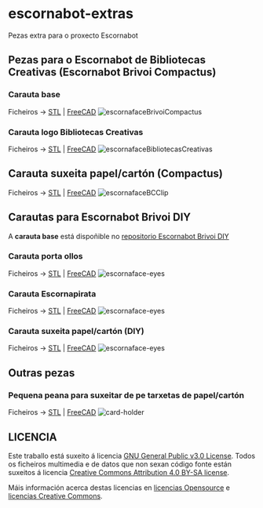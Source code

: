 # escornabot-extras
Pezas extra para o proxecto Escornabot

## Pezas para o Escornabot de Bibliotecas Creativas (Escornabot Brivoi Compactus)

  ### Carauta base
  Ficheiros &rarr; [STL](BibliotecasCreativas/escornafaceBrivoiCompactus.stl) | 
  [FreeCAD](BibliotecasCreativas/escornafaceBrivoiCompactus.FCStd)
  ![escornafaceBrivoiCompactus](BibliotecasCreativas/escornafaceBrivoiCompactus.png)

  ### Carauta logo Bibliotecas Creativas
  Ficheiros &rarr; [STL](BibliotecasCreativas/escornafaceBibliotecasCreativas.stl) | 
  [FreeCAD](BibliotecasCreativas/escornafaceBibliotecasCreativas.FCStd)
  ![escornafaceBibliotecasCreativas](BibliotecasCreativas/escornafaceBibliotecasCreativas.png)

  ## Carauta suxeita papel/cartón (Compactus)
  Ficheiros &rarr; [STL](BibliotecasCreativas/escornafaceBCClip.stl) | 
  [FreeCAD](BibliotecasCreativas/escornafaceBCClip.FCStd)
  ![escornafaceBCClip](BibliotecasCreativas/escornafaceBCClip.png)


## Carautas para Escornabot Brivoi DIY
  A **carauta base** está dispoñible no [repositorio Escornabot Brivoi DIY](https://github.com/mgesteiro/escornabot-Brivoi-DIY/tree/master/3D#escornaface)

  ### Carauta porta ollos
  Ficheiros &rarr; [STL](carautas/escornaface-eyes.stl) | 
  [FreeCAD](carautas/escornaface-eyes.FCStd)
  ![escornaface-eyes](carautas/escornaface-eyes.png)

  ### Carauta Escornapirata
  Ficheiros &rarr; [STL](carautas/escornaface-pirate.stl) | 
  [FreeCAD](carautas/escornaface-pirate.FCStd)
  ![escornaface-eyes](carautas/escornaface-pirate.png)

  ### Carauta suxeita papel/cartón (DIY)
  Ficheiros &rarr; [STL](carautas/escornaface-clips.stl) | 
  [FreeCAD](carautas/escornaface-clips.FCStd)
  ![escornaface-eyes](carautas/escornaface-clips.png)

## Outras pezas

  ### Pequena peana para suxeitar de pe tarxetas de papel/cartón
  Ficheiros &rarr; [STL](outros/card-holder.stl) | 
  [FreeCAD](outros/card-holder.FCStd)
  ![card-holder](outros/card-holder.png)


## LICENCIA

Este traballo está suxeito á licencia [GNU General Public v3.0 License](LICENSE-GPLV30).
Todos os ficheiros multimedia e de datos que non sexan código fonte están suxeitos á licencia [Creative Commons Attribution 4.0 BY-SA license](LICENSE-CCBYSA40).

Máis información acerca destas licencias en [licencias Opensource](https://opensource.org/licenses/) e [licencias Creative Commons](https://creativecommons.org/licenses/).

